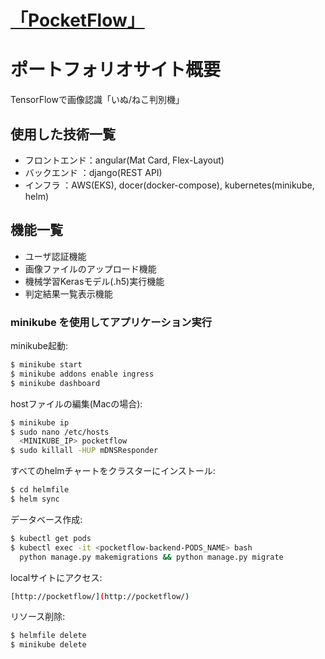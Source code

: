 # [「PocketFlow」](http://portfoliosite.pocketflow.work/)
# ポートフォリオサイト概要
TensorFlowで画像認識「いぬ/ねこ判別機」

## 使用した技術一覧
* フロントエンド：angular(Mat Card, Flex-Layout)
* バックエンド  ：django(REST API)
* インフラ     ：AWS(EKS), docer(docker-compose), kubernetes(minikube, helm)

## 機能一覧
* ユーザ認証機能
* 画像ファイルのアップロード機能
* 機械学習Kerasモデル(.h5)実行機能
* 判定結果一覧表示機能

### minikube を使用してアプリケーション実行
minikube起動:
```bash
$ minikube start
$ minikube addons enable ingress
$ minikube dashboard
```
hostファイルの編集(Macの場合):
```bash
$ minikube ip
$ sudo nano /etc/hosts
  <MINIKUBE_IP> pocketflow
$ sudo killall -HUP mDNSResponder
```
すべてのhelmチャートをクラスターにインストール:
```bash
$ cd helmfile
$ helm sync
```
データベース作成:
```bash
$ kubectl get pods
$ kubectl exec -it <pocketflow-backend-PODS_NAME> bash 
  python manage.py makemigrations && python manage.py migrate
```
localサイトにアクセス:
```bash
[http://pocketflow/](http://pocketflow/)
```
リソース削除:
```bash
$ helmfile delete
$ minikube delete
```

